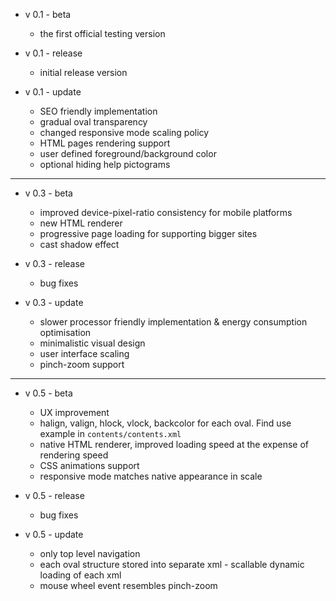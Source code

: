 - v 0.1 - beta  
    - the first official testing version  
    
- v 0.1 - release  
    - initial release version  
    
- v 0.1 - update  
    - SEO friendly implementation  
    - gradual oval transparency  
    - changed responsive mode scaling policy  
    - HTML pages rendering support  
    - user defined foreground/background color  
    - optional hiding help pictograms  

- - -

- v 0.3 - beta  
    - improved device-pixel-ratio consistency for mobile platforms  
    - new HTML renderer  
    - progressive page loading for supporting bigger sites  
    - cast shadow effect  

- v 0.3 - release  
    - bug fixes  

- v 0.3 - update  
    - slower processor friendly implementation & energy consumption optimisation  
    - minimalistic visual design  
    - user interface scaling  
    - pinch-zoom support  

- - -

- v 0.5 - beta  
    - UX improvement  
    - halign, valign, hlock, vlock, backcolor for each oval. Find use example in `contents/contents.xml`  
    - native HTML renderer, improved loading speed at the expense of rendering speed  
    - CSS animations support  
    - responsive mode matches native appearance in scale  

- v 0.5 - release  
    - bug fixes  

- v 0.5 - update  
    - only top level navigation  
    - each oval structure stored into separate xml - scallable dynamic loading of each xml  
    - mouse wheel event resembles pinch-zoom


